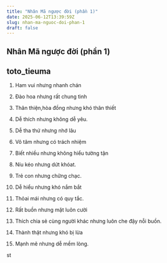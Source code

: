 ```yaml
---
title: "Nhân Mã ngược đời (phần 1)"
date: 2025-06-12T13:39:59Z
slug: nhan-ma-nguoc-doi-phan-1
draft: false
---
```


## Nhân Mã ngược đời (phần 1)

## toto_tieuma

1. Ham vui nhưng nhanh chán

 2. Đào hoa nhưng rất chung tình

 3. Thân thiện,hòa đồng nhưng khó thân thiết

4. Dễ thích nhưng không dễ yêu.

5. Dễ tha thứ nhưng nhớ lâu

6. Vô tâm nhưng có trách nhiệm

7. Biết nhiều nhưng không hiểu tường tận

8. Níu kéo nhưng dứt khóat.

9. Trẻ con nhưng chững chạc.

10. Dễ hiểu nhưng khó nắm bắt

11. Thỏai mái nhưng có quy tắc.

12. Rất buồn nhưng mặt luôn cười

13. Thích chia sẻ cùng người khác nhưng luôn che đậy nỗi buồn.

14. Thành thật nhưng khó bị lừa

15. Mạnh mẽ nhưng dễ mềm lòng.

st